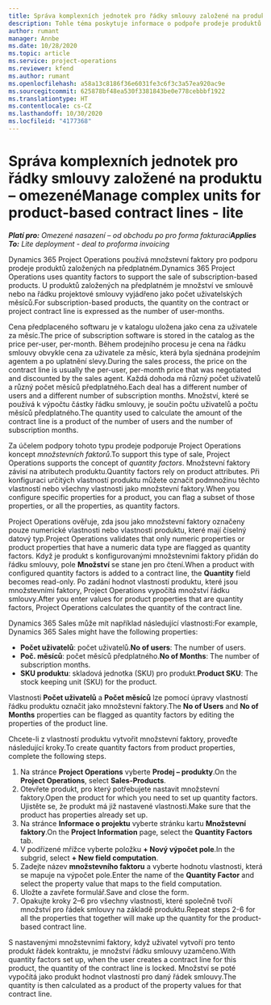 ```yaml
---
title: Správa komplexních jednotek pro řádky smlouvy založené na produktu – omezené
description: Tohle téma poskytuje informace o podpoře prodeje produktů založených na předplatném.
author: rumant
manager: Annbe
ms.date: 10/28/2020
ms.topic: article
ms.service: project-operations
ms.reviewer: kfend
ms.author: rumant
ms.openlocfilehash: a58a13c8186f36e6031fe3c6f3c3a57ea920ac9e
ms.sourcegitcommit: 625878bf48ea530f3381843be0e778cebbbf1922
ms.translationtype: HT
ms.contentlocale: cs-CZ
ms.lasthandoff: 10/30/2020
ms.locfileid: "4177368"
---
```

# <a name="manage-complex-units-for-product-based-contract-lines---lite"></a><span data-ttu-id="3678c-103">Správa komplexních jednotek pro řádky smlouvy založené na produktu – omezené</span><span class="sxs-lookup"><span data-stu-id="3678c-103">Manage complex units for product-based contract lines - lite</span></span>

<span data-ttu-id="3678c-104">_**Platí pro:** Omezené nasazení – od obchodu po pro forma fakturaci_</span><span class="sxs-lookup"><span data-stu-id="3678c-104">_**Applies To:** Lite deployment - deal to proforma invoicing_</span></span>

<span data-ttu-id="3678c-105">Dynamics 365 Project Operations používá množstevní faktory pro podporu prodeje produktů založených na předplatném.</span><span class="sxs-lookup"><span data-stu-id="3678c-105">Dynamics 365 Project Operations uses quantity factors to support the sale of subscription-based products.</span></span> <span data-ttu-id="3678c-106">U produktů založených na předplatném je množství ve smlouvě nebo na řádku projektové smlouvy vyjádřeno jako počet uživatelských měsíců.</span><span class="sxs-lookup"><span data-stu-id="3678c-106">For subscription-based products, the quantity on the contract or project contract line is expressed as the number of user-months.</span></span>

<span data-ttu-id="3678c-107">Cena předplaceného softwaru je v katalogu uložena jako cena za uživatele za měsíc.</span><span class="sxs-lookup"><span data-stu-id="3678c-107">The price of subscription software is stored in the catalog as the price per-user, per-month.</span></span> <span data-ttu-id="3678c-108">Během prodejního procesu je cena na řádku smlouvy obvykle cena za uživatele za měsíc, která byla sjednána prodejním agentem a po uplatnění slevy.</span><span class="sxs-lookup"><span data-stu-id="3678c-108">During the sales process, the price on the contract line is usually the per-user, per-month price that was negotiated and discounted by the sales agent.</span></span> <span data-ttu-id="3678c-109">Každá dohoda má různý počet uživatelů a různý počet měsíců předplatného.</span><span class="sxs-lookup"><span data-stu-id="3678c-109">Each deal has a different number of users and a different number of subscription months.</span></span> <span data-ttu-id="3678c-110">Množství, které se používá k výpočtu částky řádku smlouvy, je součin počtu uživatelů a počtu měsíců předplatného.</span><span class="sxs-lookup"><span data-stu-id="3678c-110">The quantity used to calculate the amount of the contract line is a product of the number of users and the number of subscription months.</span></span>

<span data-ttu-id="3678c-111">Za účelem podpory tohoto typu prodeje podporuje Project Operations koncept *množstevních faktorů*.</span><span class="sxs-lookup"><span data-stu-id="3678c-111">To support this type of sale, Project Operations supports the concept of *quantity factors*.</span></span> <span data-ttu-id="3678c-112">Množstevní faktory závisí na atributech produktu.</span><span class="sxs-lookup"><span data-stu-id="3678c-112">Quantity factors rely on product attributes.</span></span> <span data-ttu-id="3678c-113">Při konfiguraci určitých vlastností produktu můžete označit podmnožinu těchto vlastností nebo všechny vlastnosti jako množstevní faktory.</span><span class="sxs-lookup"><span data-stu-id="3678c-113">When you configure specific properties for a product, you can flag a subset of those properties, or all the properties, as quantity factors.</span></span>

<span data-ttu-id="3678c-114">Project Operations ověřuje, zda jsou jako množstevní faktory označeny pouze numerické vlastnosti nebo vlastnosti produktu, které mají číselný datový typ.</span><span class="sxs-lookup"><span data-stu-id="3678c-114">Project Operations validates that only numeric properties or product properties that have a numeric data type are flagged as quantity factors.</span></span> <span data-ttu-id="3678c-115">Když je produkt s konfigurovanými množstevními faktory přidán do řádku smlouvy, pole **Množství** se stane jen pro čtení.</span><span class="sxs-lookup"><span data-stu-id="3678c-115">When a product with configured quantity factors is added to a contract line, the **Quantity** field  becomes read-only.</span></span> <span data-ttu-id="3678c-116">Po zadání hodnot vlastností produktu, které jsou množstevními faktory, Project Operations vypočítá množství řádku smlouvy.</span><span class="sxs-lookup"><span data-stu-id="3678c-116">After you enter values for product properties that are quantity factors, Project Operations calculates the quantity of the contract line.</span></span>

<span data-ttu-id="3678c-117">Dynamics 365 Sales může mít například následující vlastnosti:</span><span class="sxs-lookup"><span data-stu-id="3678c-117">For example, Dynamics 365 Sales might have the following properties:</span></span>

- <span data-ttu-id="3678c-118">**Počet uživatelů**: počet uživatelů.</span><span class="sxs-lookup"><span data-stu-id="3678c-118">**No of users**: The number of users.</span></span>
- <span data-ttu-id="3678c-119">**Poč. měsíců**: počet měsíců předplatného.</span><span class="sxs-lookup"><span data-stu-id="3678c-119">**No of Months**: The number of subscription months.</span></span>
- <span data-ttu-id="3678c-120">**SKU produktu**: skladová jednotka (SKU) pro produkt.</span><span class="sxs-lookup"><span data-stu-id="3678c-120">**Product SKU**: The stock keeping unit (SKU) for the product.</span></span>

<span data-ttu-id="3678c-121">Vlastnosti **Počet uživatelů** a **Počet měsíců** lze pomocí úpravy vlastností řádku produktu označit jako množstevní faktory.</span><span class="sxs-lookup"><span data-stu-id="3678c-121">The **No of Users** and **No of Months** properties can be flagged as quantity factors by editing the properties of the product line.</span></span>

<span data-ttu-id="3678c-122">Chcete-li z vlastností produktu vytvořit množstevní faktory, proveďte následující kroky.</span><span class="sxs-lookup"><span data-stu-id="3678c-122">To create quantity factors from product properties, complete the following steps.</span></span>

1. <span data-ttu-id="3678c-123">Na stránce **Project Operations** vyberte **Prodej – produkty**.</span><span class="sxs-lookup"><span data-stu-id="3678c-123">On the **Project Operations**, select **Sales-Products**.</span></span>
2. <span data-ttu-id="3678c-124">Otevřete produkt, pro který potřebujete nastavit množstevní faktory.</span><span class="sxs-lookup"><span data-stu-id="3678c-124">Open the product for which you need to set up quantity factors.</span></span> <span data-ttu-id="3678c-125">Ujistěte se, že produkt má již nastavené vlastnosti.</span><span class="sxs-lookup"><span data-stu-id="3678c-125">Make sure that the product has properties already set up.</span></span>
3. <span data-ttu-id="3678c-126">Na stránce **Informace o projektu** vyberte stránku kartu **Množstevní faktory**.</span><span class="sxs-lookup"><span data-stu-id="3678c-126">On the **Project Information** page, select the **Quantity Factors** tab.</span></span>
4. <span data-ttu-id="3678c-127">V podřízené mřížce vyberte položku **+ Nový výpočet pole**.</span><span class="sxs-lookup"><span data-stu-id="3678c-127">In the subgrid, select **+ New field computation**.</span></span>
5. <span data-ttu-id="3678c-128">Zadejte název **množstevního faktoru** a vyberte hodnotu vlastnosti, která se mapuje na výpočet pole.</span><span class="sxs-lookup"><span data-stu-id="3678c-128">Enter the name of the **Quantity Factor** and select the property value that maps to the field computation.</span></span>
6. <span data-ttu-id="3678c-129">Uložte a zavřete formulář.</span><span class="sxs-lookup"><span data-stu-id="3678c-129">Save and close the form.</span></span>
7. <span data-ttu-id="3678c-130">Opakujte kroky 2–6 pro všechny vlastnosti, které společně tvoří množství pro řádek smlouvy na základě produktu.</span><span class="sxs-lookup"><span data-stu-id="3678c-130">Repeat steps 2-6 for all the properties that together will make up the quantity for the product-based contract line.</span></span>

<span data-ttu-id="3678c-131">S nastavenými množstevními faktory, když uživatel vytvoří pro tento produkt řádek kontraktu, je množství řádku smlouvy uzamčeno.</span><span class="sxs-lookup"><span data-stu-id="3678c-131">With quantity factors set up, when the user creates a contract line for this product, the quantity of the contract line is locked.</span></span> <span data-ttu-id="3678c-132">Množství se poté vypočítá jako produkt hodnot vlastností pro daný řádek smlouvy.</span><span class="sxs-lookup"><span data-stu-id="3678c-132">The quantity is then calculated as a product of the property values for that contract line.</span></span>
